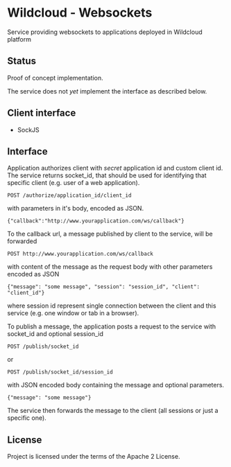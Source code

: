 # Wildcloud - Websockets

Service providing websockets to applications deployed in Wildcloud platform

## Status

Proof of concept implementation.

The service does not *yet* implement the interface as described below.

## Client interface

* SockJS

## Interface

Application authorizes client with _secret_ application id and custom client id. The service returns socket_id, that
should be used for identifying that specific client (e.g. user of a web application).

    POST /authorize/application_id/client_id

with parameters in it's body, encoded as JSON.

    {"callback":"http://www.yourapplication.com/ws/callback"}

To the callback url, a message published by client to the service, will be forwarded

    POST http://www.yourapplication.com/ws/callback

with content of the message as the request body with other parameters encoded as JSON

    {"message": "some message", "session": "session_id", "client": "client_id"}

where session id represent single connection between the client and this service (e.g. one window or tab in a browser).

To publish a message, the application posts a request to the service with socket_id and optional session_id

    POST /publish/socket_id

or

    POST /publish/socket_id/session_id

with JSON encoded body containing the message and optional parameters.

    {"message": "some message"}

The service then forwards the message to the client (all sessions or just a specific one).

## License

Project is licensed under the terms of the Apache 2 License.
